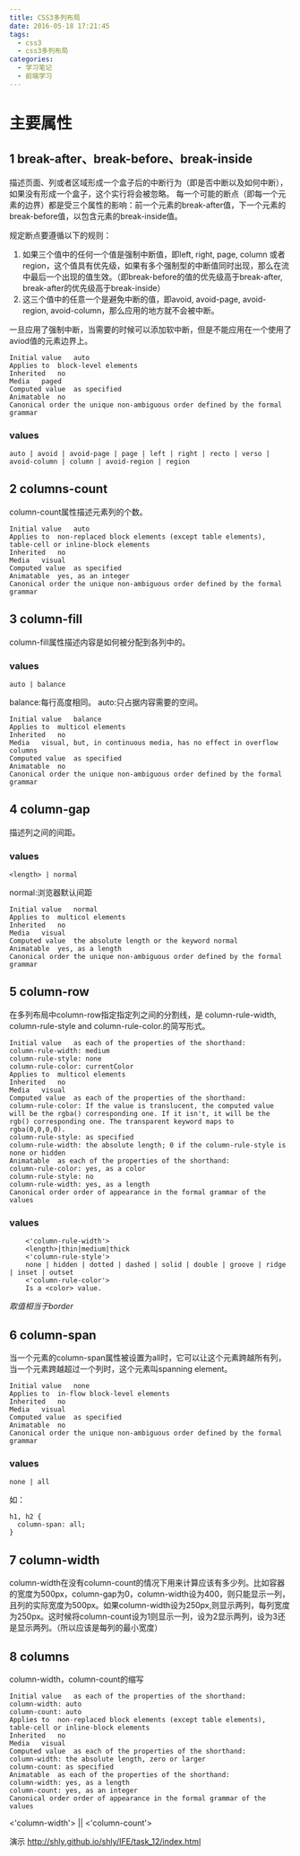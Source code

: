 ```yaml
---
title: CSS3多列布局
date: 2016-05-18 17:21:45
tags: 
  - css3
  - css3多列布局
categories:
  - 学习笔记
  - 前端学习
---
```

# 主要属性
## 1 break-after、break-before、break-inside
描述页面、列或者区域形成一个盒子后的中断行为（即是否中断以及如何中断），如果没有形成一个盒子，这个实行将会被忽略。
每一个可能的断点（即每一个元素的边界）都是受三个属性的影响：前一个元素的break-after值，下一个元素的break-before值，以包含元素的break-inside值。
<!-- more -->
规定断点要遵循以下的规则：
1. 如果三个值中的任何一个值是强制中断值，即left, right, page, column 或者region，这个值具有优先级，如果有多个强制型的中断值同时出现，那么在流中最后一个出现的值生效。（即break-before的值的优先级高于break-after, break-after的优先级高于break-inside）
2. 这三个值中的任意一个是避免中断的值，即avoid, avoid-page, avoid-region, avoid-column，那么应用的地方就不会被中断。

一旦应用了强制中断，当需要的时候可以添加软中断，但是不能应用在一个使用了aviod值的元素边界上。

	Initial value	auto
	Applies to	block-level elements
	Inherited	no
	Media	paged
	Computed value	as specified
	Animatable	no
	Canonical order	the unique non-ambiguous order defined by the formal grammar
### values

	auto | avoid | avoid-page | page | left | right | recto | verso | avoid-column | column | avoid-region | region

## 2 columns-count
column-count属性描述元素列的个数。

	Initial value	auto
	Applies to	non-replaced block elements (except table elements), table-cell or inline-block elements
	Inherited	no
	Media	visual
	Computed value	as specified
	Animatable	yes, as an integer
	Canonical order	the unique non-ambiguous order defined by the formal grammar
## 3 column-fill
column-fill属性描述内容是如何被分配到各列中的。
### values

	auto | balance
balance:每行高度相同。
auto:只占据内容需要的空间。

	Initial value	balance
	Applies to	multicol elements
	Inherited	no
	Media	visual, but, in continuous media, has no effect in overflow columns
	Computed value	as specified
	Animatable	no
	Canonical order	the unique non-ambiguous order defined by the formal grammar
## 4 column-gap
描述列之间的间距。
### values

	<length> | normal
normal:浏览器默认间距

	Initial value	normal
	Applies to	multicol elements
	Inherited	no
	Media	visual
	Computed value	the absolute length or the keyword normal
	Animatable	yes, as a length
	Canonical order	the unique non-ambiguous order defined by the formal grammar
## 5 column-row
在多列布局中column-row指定指定列之间的分割线，是 column-rule-width, column-rule-style and column-rule-color.的简写形式。

	Initial value	as each of the properties of the shorthand:
	column-rule-width: medium
	column-rule-style: none
	column-rule-color: currentColor
	Applies to	multicol elements
	Inherited	no
	Media	visual
	Computed value	as each of the properties of the shorthand:
	column-rule-color: If the value is translucent, the computed value will be the rgba() corresponding one. If it isn't, it will be the rgb() corresponding one. The transparent keyword maps to rgba(0,0,0,0).
	column-rule-style: as specified
	column-rule-width: the absolute length; 0 if the column-rule-style is none or hidden
	Animatable	as each of the properties of the shorthand:
	column-rule-color: yes, as a color
	column-rule-style: no
	column-rule-width: yes, as a length
	Canonical order	order of appearance in the formal grammar of the values
### values

		<'column-rule-width'>
		<length>|thin|medium|thick
		<'column-rule-style'>
		none | hidden | dotted | dashed | solid | double | groove | ridge | inset | outset
		<'column-rule-color'>
		Is a <color> value.

*取值相当于border*

## 6 column-span
当一个元素的column-span属性被设置为all时，它可以让这个元素跨越所有列，当一个元素跨越超过一个列时，这个元素叫spanning element。

	Initial value	none
	Applies to	in-flow block-level elements
	Inherited	no
	Media	visual
	Computed value	as specified
	Animatable	no
	Canonical order	the unique non-ambiguous order defined by the formal grammar

### values
	none | all
如：

	h1, h2 {
	  column-span: all;
	}
## 7 column-width
column-width在没有column-count的情况下用来计算应该有多少列。比如容器的宽度为500px，column-gap为0，column-width设为400，则只能显示一列，且列的实际宽度为500px。如果column-width设为250px,则显示两列，每列宽度为250px。这时候将column-count设为1则显示一列，设为2显示两列，设为3还是显示两列。（所以应该是每列的最小宽度）
## 8 columns
column-width，column-count的缩写

	Initial value	as each of the properties of the shorthand:
	column-width: auto
	column-count: auto
	Applies to	non-replaced block elements (except table elements), table-cell or inline-block elements
	Inherited	no
	Media	visual
	Computed value	as each of the properties of the shorthand:
	column-width: the absolute length, zero or larger
	column-count: as specified
	Animatable	as each of the properties of the shorthand:
	column-width: yes, as a length
	column-count: yes, as an integer
	Canonical order	order of appearance in the formal grammar of the values

<'column-width'> || <'column-count'>

演示 http://shly.github.io/shly/IFE/task_12/index.html